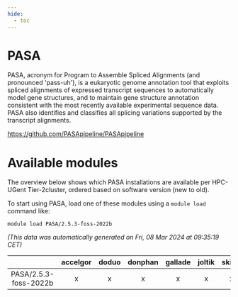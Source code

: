 ```yaml
---
hide:
  - toc
---
```


PASA
====


PASA, acronym for Program to Assemble Spliced Alignments (and pronounced 'pass-uh'), is a eukaryotic genome annotation tool that exploits spliced alignments of expressed transcript sequences to automatically model gene structures, and to maintain gene structure annotation consistent with the most recently available experimental sequence data. PASA also identifies and classifies all splicing variations supported by the transcript alignments.

https://github.com/PASApipeline/PASApipeline
# Available modules


The overview below shows which PASA installations are available per HPC-UGent Tier-2cluster, ordered based on software version (new to old).

To start using PASA, load one of these modules using a `module load` command like:

```shell
module load PASA/2.5.3-foss-2022b
```

*(This data was automatically generated on Fri, 08 Mar 2024 at 09:35:19 CET)*  

| |accelgor|doduo|donphan|gallade|joltik|skitty|
| :---: | :---: | :---: | :---: | :---: | :---: | :---: |
|PASA/2.5.3-foss-2022b|x|x|x|x|x|x|

